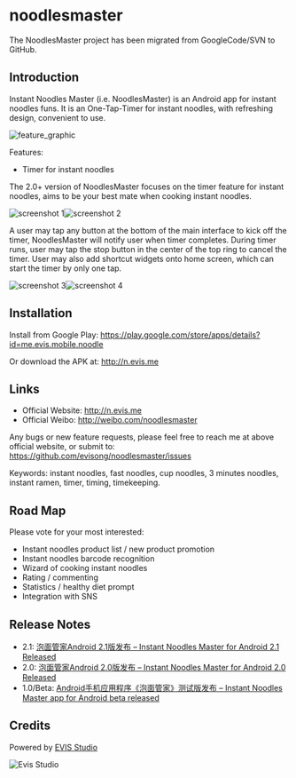 noodlesmaster
=============

The NoodlesMaster project has been migrated from GoogleCode/SVN to GitHub.

## Introduction ##

Instant Noodles Master (i.e. NoodlesMaster) is an Android app for instant noodles funs. It is an One-Tap-Timer for instant noodles, with refreshing design, convenient to use.

![feature_graphic](http://evis.me/wp-content/uploads/2013/05/feature_graphic-zh-CN-300x146.png)

Features:
 * Timer for instant noodles

The 2.0+ version of NoodlesMaster focuses on the timer feature for instant noodles, aims to be your best mate when cooking instant noodles.

![screenshot 1](http://evis.me/wp-content/uploads/2013/05/1_device-2013-05-11-201816-180x300.png)![screenshot 2](http://evis.me/wp-content/uploads/2013/05/2_device-2013-05-11-202049-180x300.png)

A user may tap any button at the bottom of the main interface to kick off the timer, NoodlesMaster will notify user when timer completes. During timer runs, user may tap the stop button in the center of the top ring to cancel the timer. User may also add shortcut widgets onto home screen, which can start the timer by only one tap.

![screenshot 3](http://evis.me/wp-content/uploads/2013/05/4_device-2013-05-11-202345-180x300.png)![screenshot 4](http://evis.me/wp-content/uploads/2013/05/5_device-2013-05-11-204352-180x300.png)

## Installation ##

Install from Google Play: https://play.google.com/store/apps/details?id=me.evis.mobile.noodle

Or download the APK at: http://n.evis.me

## Links ##

 * Official Website: http://n.evis.me
 * Official Weibo: http://weibo.com/noodlesmaster

Any bugs or new feature requests, please feel free to reach me at above official website, or submit to: 
https://github.com/evisong/noodlesmaster/issues

Keywords: instant noodles, fast noodles, cup noodles, 3 minutes noodles, instant ramen, timer, timing, timekeeping.

## Road Map ##

Please vote for your most interested:
 * Instant noodles product list / new product promotion
 * Instant noodles barcode recognition
 * Wizard of cooking instant noodles
 * Rating / commenting
 * Statistics / healthy diet prompt
 * Integration with SNS

## Release Notes ##

 * 2.1: [泡面管家Android 2.1版发布 – Instant Noodles Master for Android 2.1 Released](http://evis.me/2013/06/instant-noodles-master-for-android-2-1-released/)
 * 2.0: [泡面管家Android 2.0版发布 – Instant Noodles Master for Android 2.0 Released](http://evis.me/2013/05/instant-noodles-master-for-android-2-0-released/)
 * 1.0/Beta: [Android手机应用程序《泡面管家》测试版发布 – Instant Noodles Master app for Android beta released](http://evis.me/2011/02/instant-noodles-master-app-for-android-beta-released/)

## Credits ##

Powered by [EVIS Studio](http://evis.me)

![Evis Studio](http://evis.me/evisme/images/evis_logo_120x60.png)
